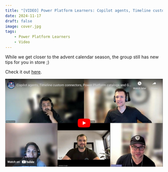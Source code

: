 ```yaml
---
title: "[VIDEO] Power Platform Learners: Copilot agents, Timeline custom connectors, Power Platform catalogs and Gen AI search in Power Pages"
date: 2024-11-17
draft: false
image: cover.jpg
tags: 
    - Power Platform Learners
    - Video
---
```


While we get closer to the advent calendar season, the group still has new tips for you in store ;)

Check it out [here](https://youtu.be/PksE1J1_sPQ).

[![](video.jpg)](https://youtu.be/PksE1J1_sPQ)